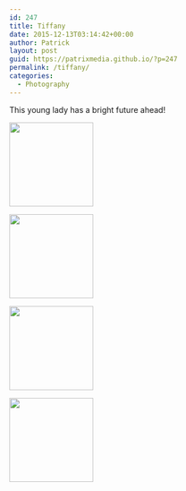 ```yaml
---
id: 247
title: Tiffany
date: 2015-12-13T03:14:42+00:00
author: Patrick
layout: post
guid: https://patrixmedia.github.io/?p=247
permalink: /tiffany/
categories:
  - Photography
---
```

This young lady has a bright future ahead!

<div id='gallery-10' class='gallery galleryid-247 gallery-columns-4 gallery-size-thumbnail'>
  <dl class='gallery-item'>
    <dt class='gallery-icon landscape'>
      <a href='https://patrixmedia.github.io/wp-content/uploads/2015/12/tiff-a.jpg'><img width="150" height="150" src="https://patrixmedia.github.io/wp-content/uploads/2015/12/tiff-a-150x150.jpg" class="attachment-thumbnail size-thumbnail" alt="" srcset="https://patrixmedia.github.io/wp-content/uploads/2015/12/tiff-a-150x150.jpg 150w, https://patrixmedia.github.io/wp-content/uploads/2015/12/tiff-a-180x180.jpg 180w, https://patrixmedia.github.io/wp-content/uploads/2015/12/tiff-a-300x300.jpg 300w" sizes="(max-width: 150px) 100vw, 150px" /></a>
    </dt>
  </dl>
  
  <dl class='gallery-item'>
    <dt class='gallery-icon portrait'>
      <a href='https://patrixmedia.github.io/wp-content/uploads/2015/12/Tiff-5.jpg'><img width="150" height="150" src="https://patrixmedia.github.io/wp-content/uploads/2015/12/Tiff-5-150x150.jpg" class="attachment-thumbnail size-thumbnail" alt="" srcset="https://patrixmedia.github.io/wp-content/uploads/2015/12/Tiff-5-150x150.jpg 150w, https://patrixmedia.github.io/wp-content/uploads/2015/12/Tiff-5-180x180.jpg 180w" sizes="(max-width: 150px) 100vw, 150px" /></a>
    </dt>
  </dl>
  
  <dl class='gallery-item'>
    <dt class='gallery-icon portrait'>
      <a href='https://patrixmedia.github.io/wp-content/uploads/2015/12/Tiff-3.jpg'><img width="150" height="150" src="https://patrixmedia.github.io/wp-content/uploads/2015/12/Tiff-3-150x150.jpg" class="attachment-thumbnail size-thumbnail" alt="" srcset="https://patrixmedia.github.io/wp-content/uploads/2015/12/Tiff-3-150x150.jpg 150w, https://patrixmedia.github.io/wp-content/uploads/2015/12/Tiff-3-180x180.jpg 180w, https://patrixmedia.github.io/wp-content/uploads/2015/12/Tiff-3-300x300.jpg 300w" sizes="(max-width: 150px) 100vw, 150px" /></a>
    </dt>
  </dl>
  
  <dl class='gallery-item'>
    <dt class='gallery-icon portrait'>
      <a href='https://patrixmedia.github.io/wp-content/uploads/2015/12/Tiff-4.jpg'><img width="150" height="150" src="https://patrixmedia.github.io/wp-content/uploads/2015/12/Tiff-4-150x150.jpg" class="attachment-thumbnail size-thumbnail" alt="" srcset="https://patrixmedia.github.io/wp-content/uploads/2015/12/Tiff-4-150x150.jpg 150w, https://patrixmedia.github.io/wp-content/uploads/2015/12/Tiff-4-180x180.jpg 180w, https://patrixmedia.github.io/wp-content/uploads/2015/12/Tiff-4-300x300.jpg 300w" sizes="(max-width: 150px) 100vw, 150px" /></a>
    </dt>
  </dl>
  
  <br style="clear: both" />
</div>